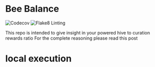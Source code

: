 # Bee Balance
![Codecov](https://codecov.io/gh/gamerbeaker007/BeeBalance/branch/main/graph/badge.svg)
![Flake8 Linting](https://github.com/gamerbeaker007/BeeBalance/actions/workflows/Linting.yml/badge.svg?branch=main)


This repo is intended to give insight in your powered hive to curation rewards ratio
For the complete reasoning please read this post 

# local execution 
